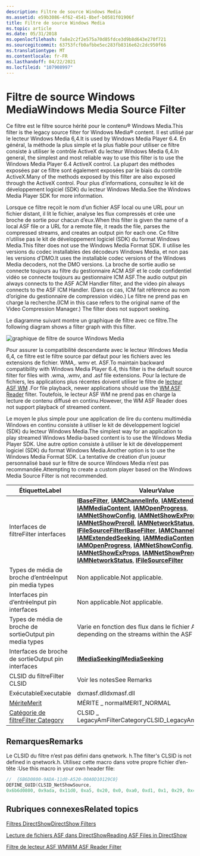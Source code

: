 ```yaml
---
description: Filtre de source Windows Media
ms.assetid: e59b3086-4f62-4541-8bef-b0581f01906f
title: Filtre de source Windows Media
ms.topic: article
ms.date: 05/31/2018
ms.openlocfilehash: fa8e2c2f2e575a70d85fdce3d9b8d643e270f721
ms.sourcegitcommit: 63753fcfb0afbbe5ec283fb8316e62c2dc950f66
ms.translationtype: MT
ms.contentlocale: fr-FR
ms.lasthandoff: 04/22/2021
ms.locfileid: "107908997"
---
```

# <a name="windows-media-source-filter"></a><span data-ttu-id="5f73b-103">Filtre de source Windows Media</span><span class="sxs-lookup"><span data-stu-id="5f73b-103">Windows Media Source Filter</span></span>

<span data-ttu-id="5f73b-104">Ce filtre est le filtre source hérité pour le contenu® Windows Media.</span><span class="sxs-lookup"><span data-stu-id="5f73b-104">This filter is the legacy source filter for Windows Media® content.</span></span> <span data-ttu-id="5f73b-105">Il est utilisé par le lecteur Windows Media 6,4.</span><span class="sxs-lookup"><span data-stu-id="5f73b-105">It is used by Windows Media Player 6.4.</span></span> <span data-ttu-id="5f73b-106">En général, la méthode la plus simple et la plus fiable pour utiliser ce filtre consiste à utiliser le contrôle ActiveX du lecteur Windows Media 6,4.</span><span class="sxs-lookup"><span data-stu-id="5f73b-106">In general, the simplest and most reliable way to use this filter is to use the Windows Media Player 6.4 ActiveX control.</span></span> <span data-ttu-id="5f73b-107">La plupart des méthodes exposées par ce filtre sont également exposées par le biais du contrôle ActiveX.</span><span class="sxs-lookup"><span data-stu-id="5f73b-107">Many of the methods exposed by this filter are also exposed through the ActiveX control.</span></span> <span data-ttu-id="5f73b-108">Pour plus d’informations, consultez le kit de développement logiciel (SDK) du lecteur Windows Media.</span><span class="sxs-lookup"><span data-stu-id="5f73b-108">See the Windows Media Player SDK for more information.</span></span>

<span data-ttu-id="5f73b-109">Lorsque ce filtre reçoit le nom d’un fichier ASF local ou une URL pour un fichier distant, il lit le fichier, analyse les flux compressés et crée une broche de sortie pour chacun d’eux.</span><span class="sxs-lookup"><span data-stu-id="5f73b-109">When this filter is given the name of a local ASF file or a URL for a remote file, it reads the file, parses the compressed streams, and creates an output pin for each one.</span></span> <span data-ttu-id="5f73b-110">Ce filtre n’utilise pas le kit de développement logiciel (SDK) du format Windows Media.</span><span class="sxs-lookup"><span data-stu-id="5f73b-110">This filter does not use the Windows Media Format SDK.</span></span> <span data-ttu-id="5f73b-111">Il utilise les versions du codec installables des décodeurs Windows Media, et non pas les versions d’DMO.</span><span class="sxs-lookup"><span data-stu-id="5f73b-111">It uses the installable codec versions of the Windows Media decoders, not the DMO versions.</span></span> <span data-ttu-id="5f73b-112">La broche de sortie audio se connecte toujours au filtre du gestionnaire ACM ASF et le code confidentiel vidéo se connecte toujours au gestionnaire ICM ASF.</span><span class="sxs-lookup"><span data-stu-id="5f73b-112">The audio output pin always connects to the ASF ACM Handler filter, and the video pin always connects to the ASF ICM Handler.</span></span> <span data-ttu-id="5f73b-113">(Dans ce cas, ICM fait référence au nom d’origine du gestionnaire de compression vidéo.) Le filtre ne prend pas en charge la recherche.</span><span class="sxs-lookup"><span data-stu-id="5f73b-113">(ICM in this case refers to the original name of the Video Compression Manager.) The filter does not support seeking.</span></span>

<span data-ttu-id="5f73b-114">Le diagramme suivant montre un graphique de filtre avec ce filtre.</span><span class="sxs-lookup"><span data-stu-id="5f73b-114">The following diagram shows a filter graph with this filter.</span></span>

![graphique de filtre de source Windows Media](images/wms-wmv-graph.png)

<span data-ttu-id="5f73b-116">Pour assurer la compatibilité descendante avec le lecteur Windows Media 6,4, ce filtre est le filtre source par défaut pour les fichiers avec les extensions de fichier. WMA,. wmv et. ASF.</span><span class="sxs-lookup"><span data-stu-id="5f73b-116">To maintain backward compatibility with Windows Media Player 6.4, this filter is the default source filter for files with .wma, .wmv, and .asf file extensions.</span></span> <span data-ttu-id="5f73b-117">Pour la lecture de fichiers, les applications plus récentes doivent utiliser le filtre de [lecteur ASF WM](wm-asf-reader-filter.md) .</span><span class="sxs-lookup"><span data-stu-id="5f73b-117">For file playback, newer applications should use the [WM ASF Reader](wm-asf-reader-filter.md) filter.</span></span> <span data-ttu-id="5f73b-118">Toutefois, le lecteur ASF WM ne prend pas en charge la lecture de contenu diffusé en continu.</span><span class="sxs-lookup"><span data-stu-id="5f73b-118">However, the WM ASF Reader does not support playback of streamed content.</span></span>

<span data-ttu-id="5f73b-119">Le moyen le plus simple pour une application de lire du contenu multimédia Windows en continu consiste à utiliser le kit de développement logiciel (SDK) du lecteur Windows Media.</span><span class="sxs-lookup"><span data-stu-id="5f73b-119">The simplest way for an application to play streamed Windows Media-based content is to use the Windows Media Player SDK.</span></span> <span data-ttu-id="5f73b-120">Une autre option consiste à utiliser le kit de développement logiciel (SDK) du format Windows Media.</span><span class="sxs-lookup"><span data-stu-id="5f73b-120">Another option is to use the Windows Media Format SDK.</span></span> <span data-ttu-id="5f73b-121">La tentative de création d’un joueur personnalisé basé sur le filtre de source Windows Media n’est pas recommandée.</span><span class="sxs-lookup"><span data-stu-id="5f73b-121">Attempting to create a custom player based on the Windows Media Source Filter is not recommended.</span></span>



| <span data-ttu-id="5f73b-122">Étiquette</span><span class="sxs-lookup"><span data-stu-id="5f73b-122">Label</span></span> | <span data-ttu-id="5f73b-123">Valeur</span><span class="sxs-lookup"><span data-stu-id="5f73b-123">Value</span></span> |
|------------------------------------------|--------------------------------------------------------------------------------------------------------------------------------------------------------------------------------------------------------------------------------------------------------------------------------------------------------------------------------------------------------------------------------------------------------------------------------------------------------------------|
| <span data-ttu-id="5f73b-124">Interfaces de filtre</span><span class="sxs-lookup"><span data-stu-id="5f73b-124">Filter interfaces</span></span>                        | <span data-ttu-id="5f73b-125">[**IBaseFilter**](/windows/desktop/api/Strmif/nn-strmif-ibasefilter), [**IAMChannelInfo**](/previous-versions/windows/desktop/api/Qnetwork/nn-qnetwork-iamchannelinfo), [**IAMExtendedSeeking**](/previous-versions/windows/desktop/api/Qnetwork/nn-qnetwork-iamextendedseeking), [**IAMMediaContent**](/previous-versions/windows/desktop/api/Qnetwork/nn-qnetwork-iammediacontent), [**IAMOpenProgress**](/windows/desktop/api/Strmif/nn-strmif-iamopenprogress), [**IAMNetShowConfig**](/previous-versions/windows/desktop/api/Qnetwork/nn-qnetwork-iamnetshowconfig), [**IAMNetShowExProps**](/previous-versions/windows/desktop/api/Qnetwork/nn-qnetwork-iamnetshowexprops), [**IAMNetShowPreroll**](/previous-versions/windows/desktop/api/Qnetwork/nn-qnetwork-iamnetshowpreroll), [**IAMNetworkStatus**](/previous-versions/windows/desktop/api/Qnetwork/nn-qnetwork-iamnetworkstatus), [**IFileSourceFilter**](/windows/desktop/api/Strmif/nn-strmif-ifilesourcefilter)</span><span class="sxs-lookup"><span data-stu-id="5f73b-125">[**IBaseFilter**](/windows/desktop/api/Strmif/nn-strmif-ibasefilter), [**IAMChannelInfo**](/previous-versions/windows/desktop/api/Qnetwork/nn-qnetwork-iamchannelinfo), [**IAMExtendedSeeking**](/previous-versions/windows/desktop/api/Qnetwork/nn-qnetwork-iamextendedseeking), [**IAMMediaContent**](/previous-versions/windows/desktop/api/Qnetwork/nn-qnetwork-iammediacontent), [**IAMOpenProgress**](/windows/desktop/api/Strmif/nn-strmif-iamopenprogress), [**IAMNetShowConfig**](/previous-versions/windows/desktop/api/Qnetwork/nn-qnetwork-iamnetshowconfig), [**IAMNetShowExProps**](/previous-versions/windows/desktop/api/Qnetwork/nn-qnetwork-iamnetshowexprops), [**IAMNetShowPreroll**](/previous-versions/windows/desktop/api/Qnetwork/nn-qnetwork-iamnetshowpreroll), [**IAMNetworkStatus**](/previous-versions/windows/desktop/api/Qnetwork/nn-qnetwork-iamnetworkstatus), [**IFileSourceFilter**](/windows/desktop/api/Strmif/nn-strmif-ifilesourcefilter)</span></span> |
| <span data-ttu-id="5f73b-126">Types de média de broche d’entrée</span><span class="sxs-lookup"><span data-stu-id="5f73b-126">Input pin media types</span></span>                    | <span data-ttu-id="5f73b-127">Non applicable.</span><span class="sxs-lookup"><span data-stu-id="5f73b-127">Not applicable.</span></span>                                                                                                                                                                                                                                                                                                                                                                                                                                                    |
| <span data-ttu-id="5f73b-128">Interfaces pin d’entrée</span><span class="sxs-lookup"><span data-stu-id="5f73b-128">Input pin interfaces</span></span>                     | <span data-ttu-id="5f73b-129">Non applicable.</span><span class="sxs-lookup"><span data-stu-id="5f73b-129">Not applicable.</span></span>                                                                                                                                                                                                                                                                                                                                                                                                                                                    |
| <span data-ttu-id="5f73b-130">Types de média de broche de sortie</span><span class="sxs-lookup"><span data-stu-id="5f73b-130">Output pin media types</span></span>                   | <span data-ttu-id="5f73b-131">Varie en fonction des flux dans le fichier ASF.</span><span class="sxs-lookup"><span data-stu-id="5f73b-131">Varies depending on the streams within the ASF file.</span></span>                                                                                                                                                                                                                                                                                                                                                                                                               |
| <span data-ttu-id="5f73b-132">Interfaces de broche de sortie</span><span class="sxs-lookup"><span data-stu-id="5f73b-132">Output pin interfaces</span></span>                    | [<span data-ttu-id="5f73b-133">**IMediaSeeking**</span><span class="sxs-lookup"><span data-stu-id="5f73b-133">**IMediaSeeking**</span></span>](/windows/desktop/api/Strmif/nn-strmif-imediaseeking)                                                                                                                                                                                                                                                                                                                                                                                                                             |
| <span data-ttu-id="5f73b-134">CLSID du filtre</span><span class="sxs-lookup"><span data-stu-id="5f73b-134">Filter CLSID</span></span>                             | <span data-ttu-id="5f73b-135">Voir les notes</span><span class="sxs-lookup"><span data-stu-id="5f73b-135">See Remarks</span></span>                                                                                                                                                                                                                                                                                                                                                                                                                                                        |
| <span data-ttu-id="5f73b-136">Exécutable</span><span class="sxs-lookup"><span data-stu-id="5f73b-136">Executable</span></span>                               | <span data-ttu-id="5f73b-137">dxmasf.dll</span><span class="sxs-lookup"><span data-stu-id="5f73b-137">dxmasf.dll</span></span>                                                                                                                                                                                                                                                                                                                                                                                                                                                         |
| [<span data-ttu-id="5f73b-138">Mérite</span><span class="sxs-lookup"><span data-stu-id="5f73b-138">Merit</span></span>](merit.md)                       | <span data-ttu-id="5f73b-139">MÉRITE \_ normal</span><span class="sxs-lookup"><span data-stu-id="5f73b-139">MERIT\_NORMAL</span></span>                                                                                                                                                                                                                                                                                                                                                                                                                                                      |
| [<span data-ttu-id="5f73b-140">Catégorie de filtre</span><span class="sxs-lookup"><span data-stu-id="5f73b-140">Filter Category</span></span>](filter-categories.md) | <span data-ttu-id="5f73b-141">CLSID \_ LegacyAmFilterCategory</span><span class="sxs-lookup"><span data-stu-id="5f73b-141">CLSID\_LegacyAmFilterCategory</span></span>                                                                                                                                                                                                                                                                                                                                                                                                                                      |



 

## <a name="remarks"></a><span data-ttu-id="5f73b-142">Remarques</span><span class="sxs-lookup"><span data-stu-id="5f73b-142">Remarks</span></span>

<span data-ttu-id="5f73b-143">Le CLSID du filtre n’est pas défini dans qnetwork. h.</span><span class="sxs-lookup"><span data-stu-id="5f73b-143">The filter's CLSID is not defined in qnetwork.h.</span></span> <span data-ttu-id="5f73b-144">Utilisez cette macro dans votre propre fichier d’en-tête :</span><span class="sxs-lookup"><span data-stu-id="5f73b-144">Use this macro in your own header file:</span></span>


```C++
//  {6B6D0800-9ADA-11d0-A520-00A0D10129C0}
DEFINE_GUID(CLSID_NetShowSource, 
0x6b6d0800, 0x9ada, 0x11d0, 0xa5, 0x20, 0x0, 0xa0, 0xd1, 0x1, 0x29, 0xc0);
```



## <a name="related-topics"></a><span data-ttu-id="5f73b-145">Rubriques connexes</span><span class="sxs-lookup"><span data-stu-id="5f73b-145">Related topics</span></span>

<dl> <dt>

[<span data-ttu-id="5f73b-146">Filtres DirectShow</span><span class="sxs-lookup"><span data-stu-id="5f73b-146">DirectShow Filters</span></span>](directshow-filters.md)
</dt> <dt>

[<span data-ttu-id="5f73b-147">Lecture de fichiers ASF dans DirectShow</span><span class="sxs-lookup"><span data-stu-id="5f73b-147">Reading ASF Files in DirectShow</span></span>](reading-asf-files-in-directshow.md)
</dt> <dt>

[<span data-ttu-id="5f73b-148">Filtre de lecteur ASF WM</span><span class="sxs-lookup"><span data-stu-id="5f73b-148">WM ASF Reader Filter</span></span>](wm-asf-reader-filter.md)
</dt> </dl>

 

 



